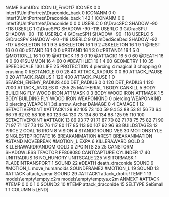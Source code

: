 NAME 			SumUDrc
ICON 			U_FrnOf17
ICONEX 0 0 interf3\UnitPortrets\Draconide_back 0
ICONANM 0 0 interf3\UnitPortrets\Draconide_back 1 42 1
ICONANM 0 0 interf3\UnitPortrets\Draconide 0 0 0
USERLC 			0 G\DracSPC SHADOW -90 -118
USERLC 			1 G\DracSPG SHADOW -90 -118
USERLC 			3 G\DracSPU SHADOW -90 -118
USERLC 			4 G\DracSPH SHADOW -90 -118
USERLC 			5 G\DracSPV SHADOW -90 -118
USERLC 			9 G\UnDedSceDed SHADOW -92 -117
#SKELETON               16 1 9 3
#SKELETON               16 1 9 2
#SKELETON               16 1 9 1
@REST      		16 0 0 60
#STAND     		16 1 0 0
#PSTAND    		16 1 3 0
#PSTAND1    		16 1 5 0
@MOTION_L  		16 1 0 19
@ATTACK    		16 3 0 19
@ATTACK1    		16 5 0 60
@DEATH     		16 4 0 60
@SUMMON     		16 4 60 0 
#DEATHLIE1 		16 1 4 60
GEOMETRY 		1 10 35
SPEEDSCALE 130
LIFE     		25
PROTECTION 		4 piercing 4 magical 3 chopping 0 crushing 0
RECTANGLE 		0 0 28 40
ATTACK_RADIUS 		0 0 60
ATTACK_PAUSE 		0 20
ATTACK_RADIUS 		1 120 400
ATTACK_PAUSE 		1 0
SEARCH_ENEMY_RADIUS 	400
DET_RADIUS 		0 0 120
DET_RADIUS 		1 120 7000
ATTACK_ANGLES 	 	0 -255 25
MATHERIAL 		1 BODY
CANKILL 		5 BODY BUILDING FLY WOOD IRON
ATTMASK 0 3 BODY WOOD IRON
ATTMASK 1 5 BODY BUILDING FLY WOOD IRON
WEAPONKIND 		0 piercing
WEAPONKIND 		0 piercing
WEAPON			1 3d_arrow_Archer
DAMAGE   		0 4
DAMAGE   		1 12
SETACTIVEPOINT 		#ATTACK1 29 92 105 73 100 59 94 53 88 53 81 56 73 64 66 76 62 92 58 108 60 123 64 130 73 134 80 134 88 125 95 110 100 
SETACTIVEPOINT 		#ATTACK 13 86 93 77 91 71 87 70 82 71 78 75 75 82 71 90 71 97 71 107 73 113 76 117 80 117 85 113 90 107 92 96 93 
BUILDSTAGES 		12
PRICE 			2 COAL 16 IRON 8
VISION 			4
STANDGROUND
VES 			30
MOTIONSTYLE 		SINGLESTEP
ROTATE 			16
BREAKANIMATION 		#REST
BREAKANIMATION 		#STAND
MOVEBREAK 		#MOTION_L
EXPA 			6
KILLERAWARD             GOLD 3
KILLERAWARDRANDOM       GOLD 0
ZPOINTS 25 25
CANSTORM
SHADOWLESS
TFACTOR FF808080
CANTCAPTURE
CYLINDER		17 40
UNITRADIUS 16
NO_HUNGRY
UNITSCALE		225
VISITORMASK 1
PLACEINTRANSPORT 1
SOUND 22 #DEATH death_draconide
SOUND 9 #MOTION_L move_humanoids
SOUNDFRAME2 #MOTION_L 19
SOUND 13 #ATTACK attack_spear
SOUND 29 #ATTACK1 attack_drotik
!TEMP  1 13 models\empty\empty.c2m models\empty\emptya.c2m
ANMEXT #ATTACK #TEMP 0 0 0 1 0
SOUND2 10 #TEMP attack_draconide 15
SELTYPE SelSmall 1 1
COLUMN 5
[END]
